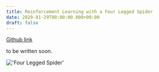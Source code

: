 ```yaml
---
title: Reinforcement Learning with a Four Legged Spider
date: 2020-01-29T00:00:00.000+00:00
draft: false
---
```

[Github link]()

to be written soon.

!['Four Legged Spider'](/images/reinforcement_learning.gif)